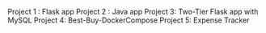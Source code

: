 Project 1 : Flask app
Project 2 : Java app
Project 3: Two-Tier Flask app with MySQL
Project 4: Best-Buy-DockerCompose
Project 5: Expense Tracker
